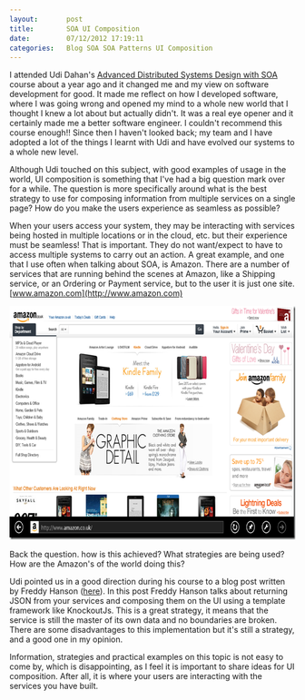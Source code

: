 ```yaml
---
layout:       post
title:        SOA UI Composition
date:         07/12/2012 17:19:11
categories:   Blog SOA SOA Patterns UI Composition
---
```


I attended Udi Dahan's [Advanced Distributed Systems Design with SOA](http://skillsmatter.com/course/nosql/advanced-distributed-systems-design-with-soa) course about a year ago and it changed me and my view on software development for good. It made me reflect on how I developed software, where I was going wrong and opened my mind to a whole new world that I thought I knew a lot about but actually didn't. It was a real eye opener and it certainly made me a better software engineer. I couldn't recommend this course enough!! Since then I haven't looked back; my team and I have adopted a lot of the things I learnt with Udi and have evolved our systems to a whole new level.

Although Udi touched on this subject, with good examples of usage in the world, UI composition is something that I've had a big question mark over for a while. The question is more specifically around what is the best strategy to use for composing information from multiple services on a single page? How do you make the users experience as seamless as possible?

When your users access your system, they may be interacting with services being hosted in multiple locations or in the cloud, etc. but their experience must be seamless! That is important. They do not want/expect to have to access multiple systems to carry out an action. A great example, and one that I use often when talking about SOA, is Amazon. There are a number of services that are running behind the scenes at Amazon, like a Shipping service, or an Ordering or Payment service, but to the user it is just one site. [www.amazon.com](http://www.amazon.com)

<a href="/assets/244_image.png"><img style="background-image:none;padding-top:0;padding-left:0;display:inline;padding-right:0;border:0;" title="image" alt="image" src="/assets/245_image_thumb.png" width="728" height="412" border="0" /></a>

Back the question. how is this achieved? What strategies are being used? How are the Amazon's of the world doing this?

Udi pointed us in a good direction during his course to a blog post written by Freddy Hanson ([here](http://blog.hansenfreddy.com/2011/07/07/tabular-data-composition-in-the-browser-for-soa/)). In this post Freddy Hanson talks about returning JSON from your services and composing them on the UI using a template framework like KnockoutJs. This is a great strategy, it means that the service is still the master of its own data and no boundaries are broken. There are some disadvantages to this implementation but it's still a strategy, and a good one in my opinion.

Information, strategies and practical examples on this topic is not easy to come by, which is disappointing, as I feel it is important to share ideas for UI composition. After all, it is where your users are interacting with the services you have built.